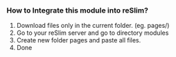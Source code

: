 ### How to Integrate this module into reSlim?

1. Download files only in the current folder. (eg. pages/)
2. Go to your reSlim server and go to directory modules
3. Create new folder pages and paste all files.
4. Done

